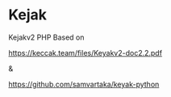 # Kejak
Kejakv2 PHP
Based on

 https://keccak.team/files/Keyakv2-doc2.2.pdf
 
 &
 
 https://github.com/samvartaka/keyak-python
